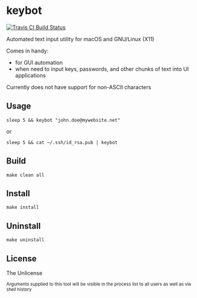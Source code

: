 # keybot

[![Travis CI Build Status](https://travis-ci.org/Y2Z/keybot.svg?branch=master)](https://travis-ci.org/Y2Z/keybot)

Automated text input utility for macOS and GNU/Linux (X11)

Comes in handy:
- for GUI automation
- when need to input keys, passwords, and other chunks of text into UI applications

Currently does not have support for non-ASCII characters

## Usage
    sleep 5 && keybot "john.doe@mywebsite.net"
or

    sleep 5 && cat ~/.ssh/id_rsa.pub | keybot

## Build
    make clean all

## Install
    make install

## Uninstall
    make uninstall

## License
The Unlicense

<!-- Microtext -->
<sub>Arguments supplied to this tool will be visible in the process list to all users as well as via shell history</sub>
